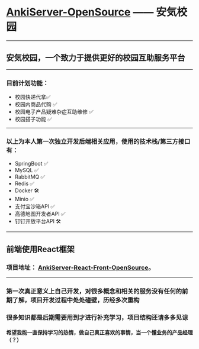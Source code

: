 # [AnkiServer-OpenSource](https://github.com/MoeShimaKaze/AnkiServer-OpenSource) —— 安気校园
***
## 安気校园，一个致力于提供更好的校园互助服务平台
***
### 目前计划功能：
- 校园快递代拿✅
- 校园内商品代购 ✅
- 校园电子产品疑难杂症互助维修 ✅
- 校园搭子功能 ✅
***
### 以上为本人第一次独立开发后端相关应用，使用的技术栈/第三方接口有：
- SpringBoot ✅
- MySQL ✅
- RabbitMQ ✅
- Redis ✅
- Docker 🛠️
- Minio ✅
- 支付宝沙箱API ✅
- 高德地图开发者API ✅
- 钉钉开放平台API 🛠️
***
## 前端使用React框架
### 项目地址： [AnkiServer-React-Front-OpenSource](https://github.com/MoeShimaKaze/AnkiServer-React-Front-OpenSource)。
***
### 第一次真正意义上自己开发，对很多概念和相关的服务没有任何的前期了解，项目开发过程中处处碰壁，历经多次重构
### 很多知识都是后期需要用到才进行补充学习，项目结构还请多多见谅
#### 希望我能一直保持学习的热情，做自己真正喜欢的事情，当一个懂业务的产品经理（？）
